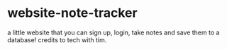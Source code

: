 # website-note-tracker
a little website that you can sign up, login, take notes and save them to a database! credits to tech with tim.
